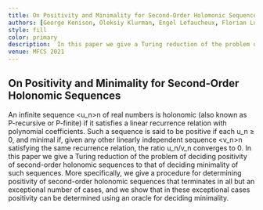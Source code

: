 ```yaml
---
title: On Positivity and Minimality for Second-Order Holomonic Sequences
authors: [George Kenison, Oleksiy Klurman, Engel Lefaucheux, Florian Luca, Pieter Moree, Joël Ouaknine, Markus Whiteland and James Worrell]
style: fill
color: primary
description:  In this paper we give a Turing reduction of the problem of deciding positivity of second-order holonomic sequences to that of deciding minimality of such sequences.
venue: MFCS 2021
---
```



## On Positivity and Minimality for Second-Order Holonomic Sequences

An infinite sequence <u_n>n of real numbers is holonomic (also known as P-recursive or P-finite) if it satisfies a linear recurrence relation with polynomial coefficients. Such a sequence is said to be positive if each u_n ≥ 0, and minimal if, given any other linearly independent sequence <v_n>n satisfying the same recurrence relation, the ratio u_n/v_n converges to 0.
In this paper we give a Turing reduction of the problem of deciding positivity of second-order holonomic sequences to that of deciding minimality of such sequences. More specifically, we give a procedure for determining positivity of second-order holonomic sequences that terminates in all but an exceptional number of cases, and we show that in these exceptional cases positivity can be determined using an oracle for deciding minimality. 
